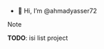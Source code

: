 - 👋 Hi, I’m @ahmadyasser72

> [!NOTE]
> **TODO**: isi list project

<!---
ahmadyasser72/ahmadyasser72 is a ✨ special ✨ repository because its `README.md` (this file) appears on your GitHub profile.
You can click the Preview link to take a look at your changes.
--->

